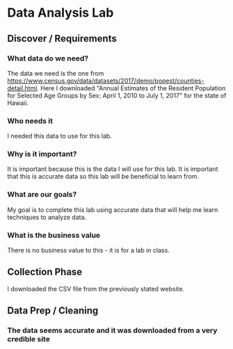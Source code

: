 # Data Analysis Lab

## Discover / Requirements
### What data do we need? ###
The data we need is the one from https://www.census.gov/data/datasets/2017/demo/popest/counties-detail.html. Here I downloaded "Annual Estimates of the Resident Population for Selected Age Groups by Sex: April 1, 2010 to July 1, 2017" for the state of Hawaii.

### Who needs it ###
I needed this data to use for this lab.

### Why is it important? ###
It is important because this is the data I will use for this lab. It is important that this is accurate data so this lab will be beneficial to learn from.

### What are our goals? ###
My goal is to complete this lab using accurate data that will help me learn techniques to analyze data.

### What is the business value ###
There is no business value to this - it is for a lab in class.

## Collection Phase ##
I downloaded the CSV file from the previously stated website.

## Data Prep / Cleaning ##
### The data seems accurate and it was downloaded from a very credible site ##
